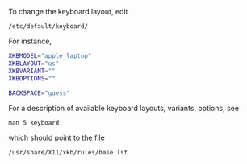 To change the keyboard layout, edit

`/etc/default/keyboard/`

For instance,
```bash
XKBMODEL="apple_laptop"
XKBLAYOUT="us"
XKBVARIANT=""
XKBOPTIONS=""

BACKSPACE="guess"
```

For a description of available keyboard layouts, variants, options, see

`man 5 keyboard`

which should point to the file

`/usr/share/X11/xkb/rules/base.lst`

